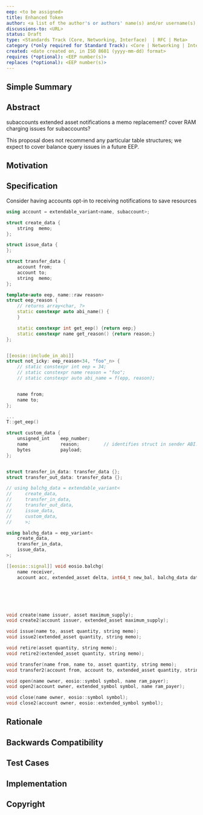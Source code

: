 ```yaml
---
eep: <to be assigned>
title: Enhanced Token
author: <a list of the author's or authors' name(s) and/or username(s), or name(s) and email(s), e.g. (use with the parentheses or triangular brackets): FirstName LastName (@GitHubUsername), FirstName LastName <foo@bar.com>, FirstName (@GitHubUsername) and GitHubUsername (@GitHubUsername)>
discussions-to: <URL>
status: Draft
type: <Standards Track (Core, Networking, Interface)  | RFC | Meta>
category (*only required for Standard Track): <Core | Networking | Interface>
created: <date created on, in ISO 8601 (yyyy-mm-dd) format>
requires (*optional): <EEP number(s)>
replaces (*optional): <EEP number(s)>
---
```


<!--You can leave these HTML comments in your merged EEP and delete the visible duplicate text guides, they will not appear and may be helpful to refer to if you edit it again. This is the suggested template for new EEPs. Note that an EEP number will be assigned by an editor. When opening a pull request to submit your EEP, please use an abbreviated title in the filename, `eep-draft_title_abbrev.md`. The title should be 44 characters or less.-->

## Simple Summary
<!--"If you can't explain it simply, you don't understand it well enough." Provide a simplified and layman-accessible explanation of the EEP.-->

## Abstract
<!--A short (~200 word) description of the technical issue being addressed.-->

subaccounts
extended asset
notifications
a memo replacement?
cover RAM charging issues for subaccounts?

This proposal does not recommend any particular table structures; we expect to cover balance query issues in a future EEP.

## Motivation
<!--The motivation is critical for EEPs that want to change the EOSIO protocol. It should clearly explain why the existing protocol specification is inadequate to address the problem that the eep solves. EEP submissions without sufficient motivation may be rejected outright.-->

## Specification
<!--The technical specification should describe the syntax and semantics of any new feature. The specification should be detailed enough to allow competing, interoperable implementations for any of the current EOSIO platforms.-->

Consider having accounts opt-in to receiving notifications to save resources

```c++
using account = extendable_variant<name, subaccount>;

struct create_data {
    string  memo;
};

struct issue_data {
};

struct transfer_data {
    account from;
    account to;
    string  memo;
};

template<auto eep, name::raw reason>
struct eep_reason {
    // returns array<char, ?>
    static constexpr auto abi_name() {
    }

    static constexpr int get_eep() {return eep;}
    static constexpr name get_reason() {return reason;}
};


[[eosio::include_in_abi]]
struct not_icky: eep_reason<34, "foo"_n> {
    // static constexpr int eep = 34;
    // static constexpr name reason = "foo";
    // static constexpr auto abi_name = f(epp, reason);


    name from;
    name to;
};

...
T::get_eep()

struct custom_data {
    unsigned_int    eep_number;
    name            reason;         // identifies struct in sender ABI: data_<eep>_<reason>
    bytes           payload;
};


struct transfer_in_data: transfer_data {};
struct transfer_out_data: transfer_data {};

// using balchg_data = extendable_variant<
//     create_data,
//     transfer_in_data,
//     transfer_out_data,
//     issue_data,
//     custom_data,
//     >;

using balchg_data = eep_variant<
    create_data,
    transfer_in_data,
    issue_data,
>;

[[eosio::signal]] void eosio.balchg(
    name receiver,
    account acc, extended_asset delta, int64_t new_bal, balchg_data data);






void create(name issuer, asset maximum_supply);                                 notifies
void create2(account issuer, extended_asset maximum_supply);                    extended? some other way to init foreign?

void issue(name to, asset quantity, string memo);                               to==issuer
void issue2(extended_asset quantity, string memo);

void retire(asset quantity, string memo);
void retire2(extended_asset quantity, string memo);

void transfer(name from, name to, asset quantity, string memo);                 is_account; should move check to open
void transfer2(account from, account to, extended_asset quantity, string memo);

void open(name owner, eosio::symbol symbol, name ram_payer);                    should probably check is_account
void open2(account owner, extended_symbol symbol, name ram_payer);              require owner's auth if subaccount, else is_account; prevents accidental token burn.

void close(name owner, eosio::symbol symbol);
void close2(account owner, eosio::extended_symbol symbol);
```

## Rationale
<!--The rationale fleshes out the specification by describing what motivated the design and why particular design decisions were made. It should describe alternate designs that were considered and related work, e.g. how the feature is supported in other languages. The rationale may also provide evidence of consensus within the community, and should discuss important objections or concerns raised during discussion.-->

## Backwards Compatibility
<!--All EEPs that introduce backwards incompatibilities must include a section describing these incompatibilities and their severity. The EEP must explain how the author proposes to deal with these incompatibilities. EEP submissions without a sufficient backwards compatibility treatise may be rejected outright.-->

## Test Cases
<!--Test cases for an implementation are mandatory for EEPs that are affecting consensus changes. Other EEPs can choose to include links to test cases if applicable.-->

## Implementation
<!--The implementations must be completed before any EEP is given status "Final", but it need not be completed before the EEP is accepted. While there is merit to the approach of reaching consensus on the specification and rationale before writing code, the principle of "rough consensus and running code" is still useful when it comes to resolving many discussions of API details.-->

## Copyright
